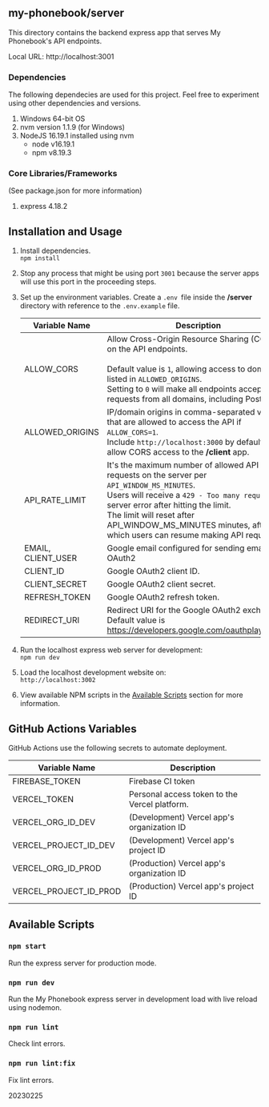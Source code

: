 ## my-phonebook/server

This directory contains the backend express app that serves My Phonebook's API endpoints.

Local URL: http://localhost:3001

### Dependencies

The following dependecies are used for this project. Feel free to experiment using other dependencies and versions.

1. Windows 64-bit OS
2. nvm version 1.1.9 (for Windows)
3. NodeJS 16.19.1 installed using nvm
   - node v16.19.1
   - npm v8.19.3

### Core Libraries/Frameworks

(See package.json for more information)

1. express 4.18.2

## Installation and Usage

1. Install dependencies.<br>
`npm install`

2. Stop any process that might be using port `3001` because the server apps will use this port in the proceeding steps.

3. Set up the environment variables. Create a `.env `file inside the **/server** directory with reference to the `.env.example` file.<br>

   | Variable Name      | Description                                                                                                                                                                                                                                                                                        |
   | ------------------ | -------------------------------------------------------------------------------------------------------------------------------------------------------------------------------------------------------------------------------------------------------------------------------------------------- |
   | ALLOW_CORS         | Allow Cross-Origin Resource Sharing (CORS) on the API endpoints.<br><br>Default value is `1`, allowing access to domains listed in `ALLOWED_ORIGINS`.<br> Setting to `0` will make all endpoints accept requests from all domains, including Postman.                                              |
   | ALLOWED_ORIGINS    | IP/domain origins in comma-separated values that are allowed to access the API if `ALLOW_CORS=1`.<br> Include `http://localhost:3000` by default to allow CORS access to the **/client** app.                                                                                                      |
   | API_RATE_LIMIT     | It's the maximum number of allowed API requests on the server per `API_WINDOW_MS_MINUTES`. <br>Users will receive a `429 - Too many requests` server error after hitting the limit.<br>The limit will reset after API_WINDOW_MS_MINUTES minutes, after which users can resume making API requests. |
   | EMAIL, CLIENT_USER | Google email configured for sending email and OAuth2                                                                                                                                                                                                                                               |
   | CLIENT_ID          | Google OAuth2 client ID.                                                                                                                                                                                                                                                                           |
   | CLIENT_SECRET      | Google OAuth2 client secret.                                                                                                                                                                                                                                                                       |
   | REFRESH_TOKEN      | Google OAuth2 refresh token.                                                                                                                                                                                                                                                                       |
   | REDIRECT_URI       | Redirect URI for the Google OAuth2 exchange.<br>Default value is https://developers.google.com/oauthplayground                                                                                                                                                                                     |


4. Run the localhost express web server for development:<br>
`npm run dev`

5. Load the localhost development website on:<br>
`http://localhost:3002`

6. View available NPM scripts in the [Available Scripts](#available-scripts) section for more information.

## GitHub Actions Variables

GitHub Actions use the following secrets to automate deployment.

| Variable Name          | Description                                   |
| ---------------------- | --------------------------------------------- |
| FIREBASE_TOKEN         | Firebase CI token                             |
| VERCEL_TOKEN           | Personal access token to the Vercel platform. |
| VERCEL_ORG_ID_DEV      | (Development) Vercel app's organization ID    |
| VERCEL_PROJECT_ID_DEV  | (Development) Vercel app's project ID         |
| VERCEL_ORG_ID_PROD     | (Production) Vercel app's organization ID     |
| VERCEL_PROJECT_ID_PROD | (Production) Vercel app's project ID          |

## Available Scripts

### `npm start`

Run the express server for production mode.

### `npm run dev`

Run the My Phonebook express server in development load with live reload using nodemon.

### `npm run lint`

Check lint errors.

### `npm run lint:fix`

Fix lint errors.

20230225
